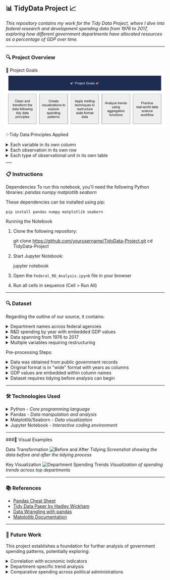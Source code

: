 ## 📊 TidyData Project 📈

<em>This repository contains my work for the Tidy Data Project, where I dive into federal research and development spending data from 1976 to 2017, exploring how different government departments have allocated resources as a percentage of GDP over time.</em>

___

### 🔍 Project Overview

 🎯 Project Goals
  <img src="https://github.com/marceloguzmanaguirre/GUZMANAGUIRRE-Data-Science-Portfolio/blob/a246505b737d915e84ff29a49ec6351a7334cd96/TidyData-Project/Screenshot%202025-03-17%20at%2023.50.14.png"/>

✨Tidy Data Principles Applied
<details><summary>Each variable in its own column</summary>
  <p>Restructuring data so that year, department, spending, and GDP exist as separate columns rather than embedded in column names.</p>
</details>
<details><summary>Each observation in its own row</summary>
  <p>Transforming the wide format to ensure each department-year combination has its own row.</p>
</details>
<details><summary>Each type of observational unit in its own table</summary>
  <p>Maintaining proper separation of data concepts to ensure analytical clarity.</p>
</details>
___

### 📋 Instructions

Dependencies
To run this notebook, you'll need the following Python libraries:
<em>pandas</em>
<em>numpy</em>
<em>matplotlib</em>
<em>seaborn</em>

These dependencies can be installed using pip:

    pip install pandas numpy matplotlib seaborn

Running the Notebook
1. Clone the following repository:

    git clone https://github.com/yourusername/TidyData-Project.git
    cd TidyData-Project

2. Start Jupyter Notebook:

    jupyter notebook

3. Open the `Federal_RD_Analysis.ipynb` file in your browser

4. Run all cells in sequence (Cell > Run All)

___

### 🔍 Dataset

Regarding the outline of our source, it contains:
<details><summary>Department names across federal agencies</summary></details>
<details><summary>R&D spending by year with embedded GDP values</summary></details>
<details><summary>Data spanning from 1976 to 2017</summary></details>
<details><summary>Multiple variables requiring restructuring</summary></details>

Pre-processing Steps:
<details><summary>Data was obtained from public government records</summary></details>
<details><summary>Original format is in "wide" format with years as columns</summary></details>
<details><summary>GDP values are embedded within column names</summary></details>
<details><summary>Dataset requires tidying before analysis can begin</summary></details>

___

### 🛠️ Technologies Used

<details><summary>Python - <em>Core programming language</em></summary></details>
<details><summary>Pandas - <em>Data manipulation and analysis</em></summary></details>
<details><summary>Matplotlib/Seaborn - <em>Data visualization</em></summary></details>
<details><summary>Jupyter Notebook - <em>Interactive coding environment</em></summary></details>

___

###📸 Visual Examples

Data Transformation
![Before and After Tidying](https://placeholder-for-your-image.png)
*Screenshot showing the data before and after the tidying process*

Key Visualization
![Department Spending Trends](https://placeholder-for-your-visualization.png)
*Visualization of spending trends across top departments*

___

### 📚 References

- [Pandas Cheat Sheet](https://pandas.pydata.org/Pandas_Cheat_Sheet.pdf)
- [Tidy Data Paper by Hadley Wickham](https://www.jstatsoft.org/article/view/v059i10)
- [Data Wrangling with pandas](https://pandas.pydata.org/docs/user_guide/reshaping.html)
- [Matplotlib Documentation](https://matplotlib.org/stable/users/index.html)

___

### 🔮 Future Work

This project establishes a foundation for further analysis of government spending patterns, potentially exploring:
<details><summary>Correlation with economic indicators</summary></details>
<details><summary>Department-specific trend analysis</summary></details>
<details><summary>Comparative spending across political administrations</summary></details>
